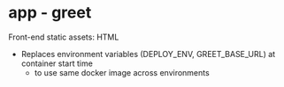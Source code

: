 # app - greet

Front-end static assets: HTML

- Replaces environment variables (DEPLOY_ENV, GREET_BASE_URL) at container start time
  - to use same docker image across environments
